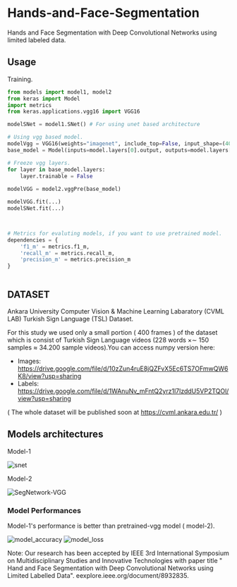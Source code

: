 # Hands-and-Face-Segmentation
Hands and Face Segmentation with Deep Convolutional Networks using limited labeled data.

## Usage

Training.

```python
from models import model1, model2
from keras import Model
import metrics
from keras.applications.vgg16 import VGG16

modelSNet = model1.SNet() # For using unet based architecture

# Using vgg based model.
modelVgg = VGG16(weights="imagenet", include_top=False, input_shape=(400,400,3))
base_model = Model(inputs=model.layers[0].output, outputs=model.layers[10].output)

# Freeze vgg layers.
for layer in base_model.layers:
    layer.trainable = False
    
modelVGG = model2.vggPre(base_model)

modelVGG.fit(...)
modelSNet.fit(...)



# Metrics for evaluting models, if you want to use pretrained model.
dependencies = {
	'f1_m' = metrics.f1_m,
	'recall_m' = metrics.recall_m,
	'precision_m' = metrics.precision_m
}



```

## DATASET

Ankara University Computer Vision & Machine Learning Labaratory (CVML LAB) Turkish Sign Language (TSL) Dataset.

For this study we used only a small portion ( 400 frames ) of the dataset which is consist of Turkish Sign Language videos (228 words ×∼ 150 samples ≈ 34.200 sample videos).You can access numpy version here: 

* Images: https://drive.google.com/file/d/10zZun4ruE8jQZFvX5Ec6TS7OFmwQW6K8/view?usp=sharing
* Labels: https://drive.google.com/file/d/1WAnuNv_mFntQ2yrz1l7lzddU5VP2TQOl/view?usp=sharing

( The whole dataset will be published soon at https://cvml.ankara.edu.tr/ )


## Models architectures

Model-1

![snet](https://user-images.githubusercontent.com/23141486/65591140-9c2f2500-df94-11e9-83bd-a02072e7ae88.jpg)

Model-2

![SegNetwork-VGG](https://user-images.githubusercontent.com/23141486/65586920-a7328700-df8d-11e9-9c79-009eba1c5592.jpg)

### Model Performances

Model-1's performance is better than pretrained-vgg model ( model-2).

![model_accuracy](https://user-images.githubusercontent.com/23141486/65591604-76565000-df95-11e9-8a3a-c504ae9ef07f.png)  ![model_loss](https://user-images.githubusercontent.com/23141486/65591610-79e9d700-df95-11e9-99f7-8e685fc32d88.png)



Note: Our research has been accepted by IEEE 3rd International Symposium on Multidisciplinary Studies and Innovative Technologies with paper title " Hand and Face Segmentation with Deep Convolutional Networks using Limited Labelled Data". eexplore.ieee.org/document/8932835.
